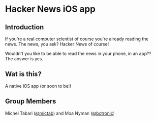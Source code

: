 # Hacker News iOS app

## Introduction
If you're a real computer scientist of course you're already reading the news. The news, you ask? Hacker News of course!

Wouldn't you like to be able to read the news in your phone, in an app?? The answer is yes.

## Wat is this?

A native iOS app (or soon to be!)

## Group Members
Michel Tabari ([@mictab](https://github.com/mictab)) and Moa Nyman ([@botronic](https://github.com/botronic))